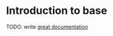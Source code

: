 # Introduction to base

TODO: write [great documentation](http://jacobian.org/writing/great-documentation/what-to-write/)
